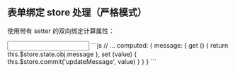 ## 表单绑定 store 处理（严格模式）

使用带有 setter 的双向绑定计算属性：

<input v-model="message">
```js
// ...
computed: {
  message: {
    get () {
      return this.$store.state.obj.message
    },
    set (value) {
      this.$store.commit('updateMessage', value)
    }
  }
}
```
